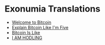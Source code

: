 # Exonumia Translations

<LanguageDropdown/>

- [Welcome to Bitcoin](/zaf/zu/)
- [Explain Bitcoin Like I'm Five](/zaf/zu/explain-bitcoin-like-im-five)
- [Bitcoin Is Like](/zaf/zu/bitcoin-is-like)
- [I AM HODLING](/zaf/zu/i-am-hodling)

